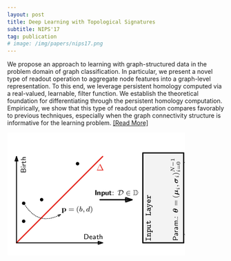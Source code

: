 ```yaml
---
layout: post
title: Deep Learning with Topological Signatures
subtitle: NIPS'17
tag: publication
# image: /img/papers/nips17.png
---
```

We propose an approach to learning with graph-structured data in the problem domain of graph
classification. 
In particular, we present a novel
type of readout operation to aggregate node features into a graph-level representation. 
To this end, we leverage persistent homology computed
via a real-valued, learnable, filter function. 
We establish the theoretical foundation for differentiating through the persistent homology computation.
Empirically, we show that this type of readout
operation compares favorably to previous techniques, especially when the graph connectivity
structure is informative for the learning problem.
<a href="https://www.google.com/url?sa=t&rct=j&q=&esrc=s&source=web&cd=3&cad=rja&uact=8&ved=2ahUKEwjH19XdgOLnAhWHAhAIHdu6CigQFjACegQIBRAB&url=https%3A%2F%2Fpapers.nips.cc%2Fpaper%2F6761-deep-learning-with-topological-signatures.pdf&usg=AOvVaw0TCvOZmSRPvopdIYtFY_Cx" class="post-preview post-read-more">[Read&nbsp;More]</a>

![](/img/papers/nips17.png)